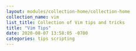 ```yaml
---
layout: modules/collection-home/collection-home
collection_name: vim
list_title: Collection of Vim tips and tricks
title: "Vim Tips"
date: 2020-08-07 13:58:05 -0700
categories: tips scripting
---
```

